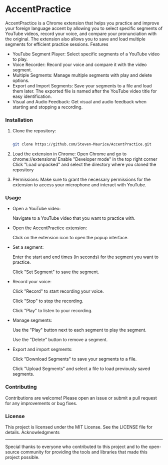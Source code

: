 # AccentPractice

AccentPractice is a Chrome extension that helps you practice and improve your foreign language accent by allowing you to select specific segments of YouTube videos, record your voice, and compare your pronunciation with the original. The extension also allows you to save and load multiple segments for efficient practice sessions.
Features

- YouTube Segment Player: Select specific segments of a YouTube video to play.
- Voice Recorder: Record your voice and compare it with the video segment.
- Multiple Segments: Manage multiple segments with play and delete options.
- Export and Import Segments: Save your segments to a file and load them later. The exported file is named after the YouTube video title for easy identification.
- Visual and Audio Feedback: Get visual and audio feedback when starting and stopping a recording.

### Installation

1. Clone the repository:

   ```bash

   git clone https://github.com/Steven-Maurice/AccentPractice.git
   ```

2. Load the extension in Chrome:
   Open Chrome and go to chrome://extensions/
   Enable "Developer mode" in the top right corner
   Click "Load unpacked" and select the directory where you cloned the repository

3. Permissions:
   Make sure to grant the necessary permissions for the extension to access your microphone and interact with YouTube.

### Usage

- Open a YouTube video:

  Navigate to a YouTube video that you want to practice with.

- Open the AccentPractice extension:

  Click on the extension icon to open the popup interface.

- Set a segment:

  Enter the start and end times (in seconds) for the segment you want to practice.

  Click "Set Segment" to save the segment.

- Record your voice:

  Click "Record" to start recording your voice.

  Click "Stop" to stop the recording.

  Click "Play" to listen to your recording.

- Manage segments:

  Use the "Play" button next to each segment to play the segment.

  Use the "Delete" button to remove a segment.

- Export and import segments:

  Click "Download Segments" to save your segments to a file.

  Click "Upload Segments" and select a file to load previously saved segments.

### Contributing

Contributions are welcome! Please open an issue or submit a pull request for any improvements or bug fixes.

### License

This project is licensed under the MIT License. See the LICENSE file for details.
Acknowledgments

---

Special thanks to everyone who contributed to this project and to the open-source community for providing the tools and libraries that made this project possible.
